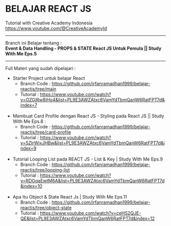 # BELAJAR REACT JS

Tutorial with Creative Academy Indonesia
<br>
https://www.youtube.com/@CreativeAcademyId

<hr>


Branch ini Belajar tentang : 
<br>
<b>Event & Data Handling - PROPS & STATE React JS Untuk Pemula || Study With Me Eps.5</b>

<hr>

Full Materi yang sudah dipelajari :
<br>
- Starter Project untuk belajar React 
  - Branch Code : https://github.com/irfanramadhan1999/belajar-reactjs/tree/main
  - Tutorial : https://www.youtube.com/watch?v=OZGjRw8iHo4&list=PL9E3AWZAtxc6VamYdTbmQanW6RatFPT7d&index=7
  <br>
- Membuat Card Profile dengan React JS - Styling pada React JS || Study With Me Eps.8 :
  - Branch Code : https://github.com/irfanramadhan1999/belajar-reactjs/tree/card-profile
  - Tutorial : https://www.youtube.com/watch?v=5ZIrWjxJHBw&list=PL9E3AWZAtxc6VamYdTbmQanW6RatFPT7d&index=9 
  <br>
- Tutorial Looping List pada REACT JS - List & Key | Study With Me Eps.9
  - Branch Code : https://github.com/irfanramadhan1999/belajar-reactjs/tree/looping-list
  - Tutorial : https://www.youtube.com/watch?v=RDGqaEwtM6A&list=PL9E3AWZAtxc6VamYdTbmQanW6RatFPT7d&index=10
  <br>
- Apa Itu Object & State React Js | Study With Me Eps.11
  - Branch Code : https://github.com/irfanramadhan1999/belajar-reactjs/tree/object-state
  - Tutorial : https://www.youtube.com/watch?v=ceHS2QJE-QE&list=PL9E3AWZAtxc6VamYdTbmQanW6RatFPT7d&index=12



